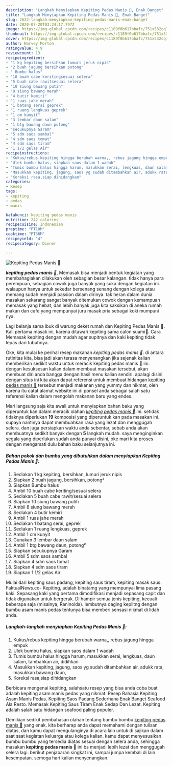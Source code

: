```yaml
---
description: "Langkah Menyiapkan Kepiting Pedas Manis 🦀, Enak Banget"
title: "Langkah Menyiapkan Kepiting Pedas Manis 🦀, Enak Banget"
slug: 2622-langkah-menyiapkan-kepiting-pedas-manis-enak-banget
date: 2020-07-20T03:24:17.797Z
image: https://img-global.cpcdn.com/recipes/c1189f0b617bbafc/751x532cq70/kepiting-pedas-manis-🦀-foto-resep-utama.jpg
thumbnail: https://img-global.cpcdn.com/recipes/c1189f0b617bbafc/751x532cq70/kepiting-pedas-manis-🦀-foto-resep-utama.jpg
cover: https://img-global.cpcdn.com/recipes/c1189f0b617bbafc/751x532cq70/kepiting-pedas-manis-🦀-foto-resep-utama.jpg
author: Harvey Morton
ratingvalue: 4.9
reviewcount: 13
recipeingredient:
- "1 kg kepiting bersihkan lumuri jeruk nipis"
- "2 buah jagung bersihkan potong"
- " Bumbu halus"
- "10 buah cabe keritingsesuai selera"
- "5 buah cabe rawitsesuai selera"
- "10 siung bawang putih"
- "8 siung bawang merah"
- "4 butir kemiri"
- "1 ruas jahe merah"
- "1 batang serai geprek"
- "1 ruang lengkuas geprek"
- "1 cm kunyit"
- "3 lembar daun salam"
- "1 btg bawang daun potong"
- "secukupnya Garam"
- "5 sdm saos sambal"
- "4 sdm saos tomat"
- "4 sdm saos tiram"
- "1 1/2 gelas Air"
recipeinstructions:
- "Kukus/rebus kepiting hingga berubah warna,, rebus jagung hingga empuk"
- "Ulek bumbu halus, siapkan saos dalam 1 wadah"
- "Tumis bumbu halus hingga harum, masukkan serai, lengkuas, daun salam, tambahkan air, didihkan"
- "Masukkan kepiting, jagung, saos yg sudah ditambahkan air, adukk rata, masukkan bawang daun,"
- "Koreksi rasa,siap dihidangkan"
categories:
- Resep
tags:
- kepiting
- pedas
- manis

katakunci: kepiting pedas manis 
nutrition: 242 calories
recipecuisine: Indonesian
preptime: "PT10M"
cooktime: "PT36M"
recipeyield: "4"
recipecategory: Dinner

---
```



![Kepiting Pedas Manis 🦀](https://img-global.cpcdn.com/recipes/c1189f0b617bbafc/751x532cq70/kepiting-pedas-manis-🦀-foto-resep-utama.jpg)

<b><i>kepiting pedas manis 🦀</i></b>, Memasak bisa menjadi bentuk kegiatan yang membahagiakan dilakukan oleh sebagian besar kalangan. tidak hanya para perempuan, sebagian cowok juga banyak yang suka dengan kegiatan ini. walaupun hanya untuk sekedar bersenang senang dengan kolega atau memang sudah menjadi passion dalam dirinya. tak heran dalam dunia masakan sekarang sangat banyak ditemukan cowok dengan kemampuan memasak yang hebat, dan lebih banyak juga kita saksikan di aneka rumah makan dan cafe yang mempunyai juru masak pria sebagai koki mumpuni nya.

Lagi belanja sama ibuk di warung deket rumah dan Kepiting Pedas Manis 🦀. Kali pertama masak ini, karena ditawari kepiting sama calon suami🤭. Cara Memasak kepiting dengan mudah agar supitnya dan kaki kepiting tidak lepas dari tubuhnya.

Oke, kita mulai ke perihal resep makanan <i>kepiting pedas manis 🦀</i>. di antara rutinitas kita, bisa jadi akan terasa menyenangkan jika sejenak kalian memberikan sedikit waktu untuk meracik kepiting pedas manis 🦀 ini. dengan kesuksesan kalian dalam membuat masakan tersebut, akan membuat diri anda bangga dengan hasil menu kalian sendiri. apalagi disini dengan situs ini kita akan dapat referensi untuk membuat hidangan <u>kepiting pedas manis 🦀</u> tersebut menjadi makanan yang yummy dan nikmat, oleh karena itu catat alamat website ini di ponsel anda sebagai salah satu referensi kalian dalam mengolah makanan baru yang endes.


Mari langsung saja kita awali untuk menyiapkan bahan baku yang diperuntuk kan dalam meracik olahan <u><i>kepiting pedas manis 🦀</i></u> ini. setidak tidaknya diperlukan <b>19</b> komposisi yang diperuntuk kan pada masakan ini. supaya nantinya dapat membuahkan rasa yang lezat dan menggugah selera. dan juga persiapkan waktu anda sebentar, sebab anda akan membuatnya sedikit banyak dengan <b>5</b> langkah mudah. saya menginginkan segala yang diperlukan sudah anda punyai disini, oke mari kita proses dengan mengamati dulu bahan baku selanjutnya ini.

<!--inarticleads1-->

##### Bahan pokok dan bumbu yang dibutuhkan dalam menyiapkan Kepiting Pedas Manis 🦀:

1. Sediakan 1 kg kepiting, bersihkan, lumuri jeruk nipis
1. Siapkan 2 buah jagung, bersihkan, potong²
1. Siapkan  Bumbu halus
1. Ambil 10 buah cabe keriting/sesuai selera
1. Sediakan 5 buah cabe rawit/sesuai selera
1. Siapkan 10 siung bawang putih
1. Ambil 8 siung bawang merah
1. Sediakan 4 butir kemiri
1. Ambil 1 ruas jahe merah
1. Sediakan 1 batang serai, geprek
1. Sediakan 1 ruang lengkuas, geprek
1. Ambil 1 cm kunyit
1. Gunakan 3 lembar daun salam
1. Ambil 1 btg bawang daun, potong²
1. Siapkan secukupnya Garam
1. Ambil 5 sdm saos sambal
1. Siapkan 4 sdm saos tomat
1. Siapkan 4 sdm saos tiram
1. Siapkan 1 1/2 gelas Air


Mulai dari kepiting saus padang, kepiting saus tiram, kepiting masak saus. FaktualNews.co- Kepiting, adalah binatamg yang mempunyai lima pasang kaki. Sepasang kaki yang pertama dimodifikasi menjadi sepasang capit dan tidak digunakan untuk bergerak. Di hampir semua jenis kepiting, kecuali beberapa saja (misalnya, Raninoida). lembutnya daging kepiitng dengan bumbu asam manis pedas tentunya bisa memberi sensasi nikmat di lidah anda. 

<!--inarticleads2-->

##### Langkah-langkah menyiapkan Kepiting Pedas Manis 🦀:

1. Kukus/rebus kepiting hingga berubah warna,, rebus jagung hingga empuk
1. Ulek bumbu halus, siapkan saos dalam 1 wadah
1. Tumis bumbu halus hingga harum, masukkan serai, lengkuas, daun salam, tambahkan air, didihkan
1. Masukkan kepiting, jagung, saos yg sudah ditambahkan air, adukk rata, masukkan bawang daun,
1. Koreksi rasa,siap dihidangkan


Berbicara mengenai kepiting, salahsatu resep yang bisa anda coba buat adalah kepiting asam manis pedas yang nikmat. Resep Rahasia Kepiting Asam Manis Pedas. Kepiting Saos Padang Sederhana Enak Banget Seafood Ala Resto. Memasak Kepiting Saus Tiram Enak Sedap Dan Lezat. Kepiting adalah salah satu hidangan seafood paling populer. 

Demikian sedikit pembahasan olahan tentang bumbu bumbu <u>kepiting pedas manis 🦀</u> yang enak. kita berharap anda dapat memahami dengan tulisan diatas, dan kamu dapat mengulanginya di acara lain untuk di sajikan dalam saat saat kegiatan keluarga atau kolega kalian. kamu dapat menyesuaikan bumbu bumbu yang tersedia diatas sesuai dengan selera anda, sehingga masakan <b>kepiting pedas manis 🦀</b> ini bs menjadi lebih lezat dan menggugah selera lagi. berikut penjabaran singkat ini, sampai jumpa kembali di lain kesempatan. semoga hari kalian menyenangkan.
